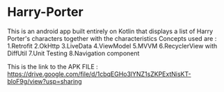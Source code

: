 # Harry-Porter
This is an android app built entirely on Kotlin that displays a list of Harry Porter's characters together with the characteristics
Concepts used are :
 1.Retrofit
 2.OkHttp 
 3.LiveData
 4.ViewModel
 5.MVVM
 6.RecyclerView with DiffUtil
 7.Unit Testing
 8.Navigation component
 
 This is the link to the APK FILE : https://drive.google.com/file/d/1cbqEGHo3lYNZ1sZKPExtNisKT-bloF9g/view?usp=sharing
 
